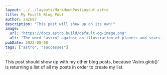 ```yaml
---
layout: ../../layouts/MarkdownPostLayout.astro
title: My Fourth Blog Post
author: sazk07
description: "This post will show up on its own!"
image:
  url: "https://docs.astro.build/default-og-image.png"
  alt: 'The word "astro" against an illustration of planets and stars.'
pubDate: 2022-08-08
tags: ["astro", "successes"]
---
```

This post should show up with my other blog posts, because 'Astro.glob()' is returning a list of all my posts in order to create my list.
